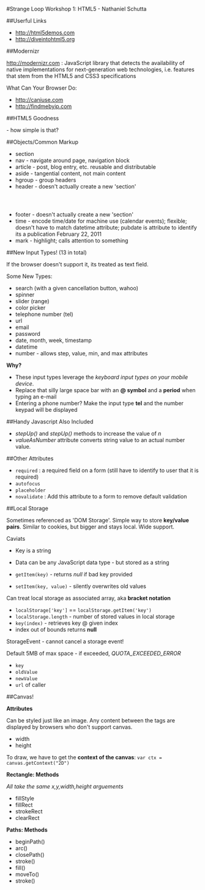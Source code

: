 #Strange Loop Workshop 1: HTML5 - Nathaniel Schutta

##Userful Links

* http://html5demos.com
* http://diveintohtml5.org

##Modernizr

http://modernizr.com : JavaScript library that detects the availability of native implementations for next-generation web technologies, i.e. features that stem from the HTML5 and CSS3 specifications
    
What Can Your Browser Do:

* http://caniuse.com
* http://findmebyip.com


##HTML5 Goodness
 <!DOCTYPE HTML> - how simple is that?


##Objects/Common Markup

* section
* nav - navigate around page, navigation block
* article - post, blog entry, etc. reusable and distributable
* aside - tangential content, not main content
* hgroup - group headers
* header - doesn't actually create a new 'section' <header></header>
* footer - doesn't actually create a new 'section' <footer></footer>
* time - encode time/date for machine use (calendar events); flexible; doesn't have to match datetime attribute; pubdate is attribute to identify its a publication  <time datetime="2011-02-22" pubdate>February 22, 2011</time>
* mark - highlight; calls attention to something


##New Input Types! (13 in total)

If the browser doesn't support it, its treated as text field.

Some New Types:

* search (with a given cancellation button, wahoo)
* spinner
* slider (range)
* color picker
* telephone number (tel)
* url
* email
* password
* date, month, week, timestamp
* datetime
* number - allows step, value, min, and max attributes

**Why?**

* These input types leverage the _keyboard input types on your mobile device_.
* Replace that silly large space bar with an **@ symbol** and a **period**  when typing an e-mail
* Entering a phone number?  Make the input type **tel** and the number keypad will be displayed

##Handy Javascript Also Included

* _stepUp()_ and _stepUp()_ methods to increase the value of _n_
* _valueAsNumber_ attribute converts string value to an actual number value.

##Other Attributes

* ```required``` : a required field on a form (still have to identify to user that it is required)
* ```autofocus```
* ```placeholder```
* ```novalidate``` : Add this attribute to a form to remove default validation

##Local Storage

Sometimes referenced as 'DOM Storage'.  Simple way to store **key/value pairs**.  Similar to cookies, but bigger and stays local.  Wide support.

Caviats

* Key is a string
* Data can be any JavaScript data type - but stored as a string

* ```getItem(key)``` - returns _null_ if bad key provided
* ```setItem(key, value)``` - silently overwrites old values

Can treat local storage as associated array, aka **bracket notation**

* ```localStorage['key']``` == ```localStorage.getItem('key')```
* ```localStorage.length``` - number of stored values in local storage
* ```key(index)``` - retrieves key @ given index
* index out of bounds returns **null**

StorageEvent - cannot cancel a storage event!

Default 5MB of max space - if exceeded, _QUOTA_EXCEEDED_ERROR_ 

* ```key```
* ```oldValue```
* ```newValue```
* ```url``` of caller

##Canvas!

**Attributes**

Can be styled just like an image. Any content between the tags are displayed by browsers who don't support canvas.

* width
* height

To draw, we have to get the **context of the canvas**:
```var ctx = canvas.getContext("2D")```

**Rectangle: Methods**

_All take the same x,y,width,height arguements_

* fillStyle
* fillRect
* strokeRect
* clearRect

**Paths: Methods**

* beginPath()
* arc()
* closePath()
* stroke()
* fill()
* moveTo()
* stroke()
